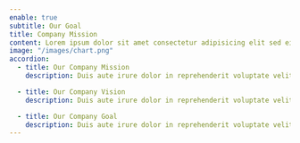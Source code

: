 ```yaml
---
enable: true
subtitle: Our Goal
title: Company Mission
content: Lorem ipsum dolor sit amet consectetur adipisicing elit sed eiusmod tempor didunt laboris nisi ut aliquip ex ea commodo consequat.
image: "/images/chart.png"
accordion:
  - title: Our Company Mission
    description: Duis aute irure dolor in reprehenderit voluptate velit esse cillum dolore fugiat nulla pariatur. Excepteur sint ocaecat cupidatat non proident sunt culpa qui officia deserunt mollit anim id est laborum.

  - title: Our Company Vision
    description: Duis aute irure dolor in reprehenderit voluptate velit esse cillum dolore fugiat nulla pariatur. Excepteur sint ocaecat cupidatat non proident sunt culpa qui officia deserunt mollit anim id est laborum.

  - title: Our Company Goal
    description: Duis aute irure dolor in reprehenderit voluptate velit esse cillum dolore fugiat nulla pariatur. Excepteur sint ocaecat cupidatat non proident sunt culpa qui officia deserunt mollit anim id est laborum.
---
```

